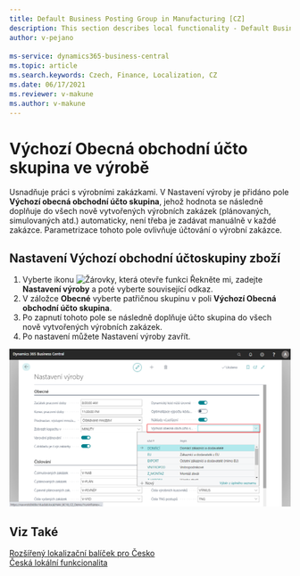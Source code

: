 ```yaml
---
title: Default Business Posting Group in Manufacturing [CZ]
description: This section describes local functionality - Default Business Posting Group in Manufacturing in the Czech version of Business Central.
author: v-pejano

ms-service: dynamics365-business-central
ms.topic: article
ms.search.keywords: Czech, Finance, Localization, CZ
ms.date: 06/17/2021
ms.reviewer: v-makune
ms.author: v-makune    
---
```


# Výchozí Obecná obchodní účto skupina ve výrobě 

Usnadňuje práci s výrobními zakázkami. V Nastavení výroby je přidáno pole **Výchozí obecná obchodní účto skupina**, jehož hodnota se následně doplňuje do všech nově vytvořených výrobních zakázek (plánovaných, simulovaných atd.) automaticky, není třeba je zadávat manuálně v každé zakázce. Parametrizace tohoto pole ovlivňuje účtování o výrobní zakázce.

## Nastavení Výchozí obchodní účtoskupiny zboží

1. Vyberte ikonu ![Žárovky, která otevře funkci Řekněte mi](../../media/ui-search/search_small.png "Řekněte mi, co chcete dělat"), zadejte **Nastavení výroby** a poté vyberte související odkaz.
2. V záložce **Obecné** vyberte patřičnou skupinu v poli **Výchozí Obecná obchodní účto skupina**.
3. Po zapnutí tohoto pole se následně doplňuje účto skupina do všech nově vytvořených výrobních zakázek.
4. Po nastavení můžete Nastavení výroby zavřít.

![Výchozí obecná obchodní účto skupina](Media/default-bus-post-group-manufacturing.png)
## Viz Také

[Rozšířený lokalizační balíček pro Česko](ui-extensions-advanced-localization-pack-cz.md)  
[Česká lokální funkcionalita](czech-local-functionality.md)
